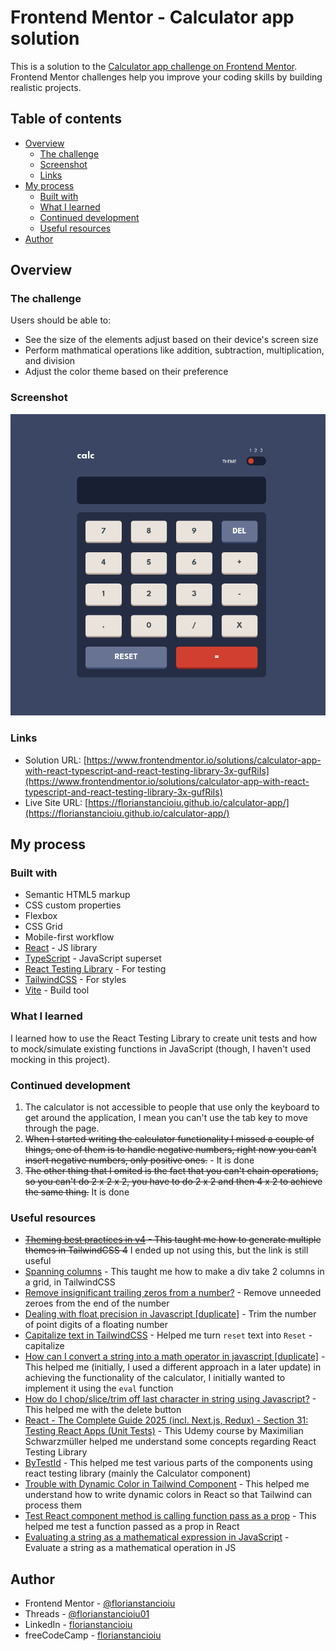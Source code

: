 # Frontend Mentor - Calculator app solution

This is a solution to the [Calculator app challenge on Frontend Mentor](https://www.frontendmentor.io/challenges/calculator-app-9lteq5N29). Frontend Mentor challenges help you improve your coding skills by building realistic projects.

## Table of contents

- [Overview](#overview)
  - [The challenge](#the-challenge)
  - [Screenshot](#screenshot)
  - [Links](#links)
- [My process](#my-process)
  - [Built with](#built-with)
  - [What I learned](#what-i-learned)
  - [Continued development](#continued-development)
  - [Useful resources](#useful-resources)
- [Author](#author)

## Overview

### The challenge

Users should be able to:

- See the size of the elements adjust based on their device's screen size
- Perform mathmatical operations like addition, subtraction, multiplication, and division
- Adjust the color theme based on their preference

### Screenshot

![](./screenshot.png)

### Links

- Solution URL: [https://www.frontendmentor.io/solutions/calculator-app-with-react-typescript-and-react-testing-library-3x-gufRiIs](https://www.frontendmentor.io/solutions/calculator-app-with-react-typescript-and-react-testing-library-3x-gufRiIs)
- Live Site URL: [https://florianstancioiu.github.io/calculator-app/](https://florianstancioiu.github.io/calculator-app/)

## My process

### Built with

- Semantic HTML5 markup
- CSS custom properties
- Flexbox
- CSS Grid
- Mobile-first workflow
- [React](https://reactjs.org/) - JS library
- [TypeScript](https://www.typescriptlang.org/) - JavaScript superset
- [React Testing Library](https://testing-library.com/docs/react-testing-library/intro/) - For testing
- [TailwindCSS](https://tailwindcss.com/) - For styles
- [Vite](https://vite.dev/) - Build tool

### What I learned

I learned how to use the React Testing Library to create unit tests and how to mock/simulate existing functions in JavaScript (though, I haven't used mocking in this project).

### Continued development

1.  The calculator is not accessible to people that use only the keyboard to get around the application, I mean you can't use the tab key to move through the page.
2.  ~~When I started writing the calculator functionality I missed a couple of things, one of them is to handle negative numbers, right now you can't insert negative numbers, only positive ones.~~ - It is done
3.  ~~The other thing that I omited is the fact that you can't chain operations, so you can't do 2 x 2 x 2, you have to do 2 x 2 and then 4 x 2 to achieve the same thing.~~ It is done

### Useful resources

- ~~[Theming best practices in v4](https://github.com/tailwindlabs/tailwindcss/discussions/18471) - This taught me how to generate multiple themes in TailwindCSS 4~~ I ended up not using this, but the link is still useful
- [Spanning columns](https://tailwindcss.com/docs/grid-column#spanning-columns) - This taught me how to make a div take 2 columns in a grid, in TailwindCSS
- [Remove insignificant trailing zeros from a number?](https://stackoverflow.com/a/3613112/12159189) - Remove unneeded zeroes from the end of the number
- [Dealing with float precision in Javascript [duplicate]](https://stackoverflow.com/a/11695730/12159189) - Trim the number of point digits of a floating number
- [Capitalize text in TailwindCSS](https://tailwindcss.com/docs/text-transform) - Helped me turn `reset` text into `Reset` - capitalize
- [How can I convert a string into a math operator in javascript [duplicate]](https://stackoverflow.com/a/13077966/12159189) - This helped me (initially, I used a different approach in a later update) in achieving the functionality of the calculator, I initially wanted to implement it using the `eval` function
- [How do I chop/slice/trim off last character in string using Javascript?](https://stackoverflow.com/a/953274/12159189) - This helped me with the delete button
- [React - The Complete Guide 2025 (incl. Next.js, Redux) - Section 31: Testing React Apps (Unit Tests)](https://www.udemy.com/course/react-the-complete-guide-incl-redux) - This Udemy course by Maximilian Schwarzmüller helped me understand some concepts regarding React Testing Library
- [ByTestId](https://testing-library.com/docs/queries/bytestid/) - This helped me test various parts of the components using react testing library (mainly the Calculator component)
- [Trouble with Dynamic Color in Tailwind Component](https://stackoverflow.com/questions/76353036/trouble-with-dynamic-color-in-tailwind-component) - This helped me understand how to write dynamic colors in React so that Tailwind can process them
- [Test React component method is calling function pass as a prop](https://stackoverflow.com/questions/45867095/test-react-component-method-is-calling-function-pass-as-a-prop) - This helped me test a function passed as a prop in React
- [Evaluating a string as a mathematical expression in JavaScript](https://stackoverflow.com/a/62402481/12159189) - Evaluate a string as a mathematical operation in JS

## Author

- Frontend Mentor - [@florianstancioiu](https://www.frontendmentor.io/profile/florianstancioiu)
- Threads - [@florianstancioiu01](https://www.threads.com/@florianstancioiu01)
- LinkedIn - [florianstancioiu](https://www.linkedin.com/in/florian-stancioiu-765661349/)
- freeCodeCamp - [florianstancioiu](https://www.freecodecamp.org/florianstancioiu)
